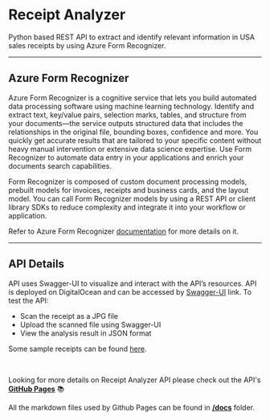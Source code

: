 # Receipt Analyzer

Python based REST API to extract and identify relevant information in USA sales receipts by using Azure Form Recognizer.


---


## Azure Form Recognizer
Azure Form Recognizer is a cognitive service that lets you build automated data processing software using machine learning technology. Identify and extract text, key/value pairs, selection marks, tables, and structure from your documents—the service outputs structured data that includes the relationships in the original file, bounding boxes, confidence and more. You quickly get accurate results that are tailored to your specific content without heavy manual intervention or extensive data science expertise. Use Form Recognizer to automate data entry in your applications and enrich your documents search capabilities.

Form Recognizer is composed of custom document processing models, prebuilt models for invoices, receipts and business cards, and the layout model. You can call Form Recognizer models by using a REST API or client library SDKs to reduce complexity and integrate it into your workflow or application.

Refer to Azure Form Recognizer [documentation](https://azure.microsoft.com/en-us/services/cognitive-services/form-recognizer/) for more details on it.


---


## API Details
API uses Swagger-UI to visualize and interact with the API’s resources. API is deployed on DigitalOcean and can be accessed by [Swagger-UI](http://68.183.137.125:8888/api/) link. To test the API:
 - Scan the receipt as a JPG file
 - Upload the scanned file using Swagger-UI
 - View the analysis result in JSON format

Some sample receipts can be found [here](https://github.com/pranjal7842/ReceiptAnalyzer/tree/main/sample_receipts).


<br/>

Looking for more details on Receipt Analyzer API please check out the API's **[GitHub Pages](https://pranjal7842.github.io/ReceiptAnalyzer/)** :books:

All the markdown files used by Github Pages can be found in **[/docs](https://github.com/pranjal7842/ReceiptAnalyzer/tree/main/docs)** folder.
